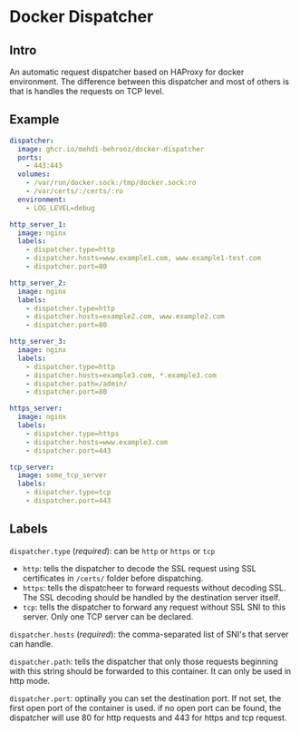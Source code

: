 # Docker Dispatcher

## Intro

An automatic request dispatcher based on HAProxy for docker environment. The difference between this dispatcher and most of others is that is handles the requests on TCP level.

## Example

```yaml
dispatcher:
  image: ghcr.io/mehdi-behrooz/docker-dispatcher
  ports:
    - 443:443
  volumes:
    - /var/run/docker.sock:/tmp/docker.sock:ro
    - /var/certs/:/certs/:ro
  environment:
    - LOG_LEVEL=debug

http_server_1:
  image: nginx
  labels:
    - dispatcher.type=http
    - dispatcher.hosts=www.example1.com, www.example1-test.com
    - dispatcher.port=80

http_server_2:
  image: nginx
  labels:
    - dispatcher.type=http
    - dispatcher.hosts=example2.com, www.example2.com
    - dispatcher.port=80

http_server_3:
  image: nginx
  labels:
    - dispatcher.type=http
    - dispatcher.hosts=example3.com, *.example3.com
    - dispatcher.path=/admin/
    - dispatcher.port=80

https_server:
  image: nginx
  labels:
    - dispatcher.type=https
    - dispatcher.hosts=www.example3.com
    - dispatcher.port=443

tcp_server:
  image: some_tcp_server
  labels:
    - dispatcher.type=tcp
    - dispatcher.port=443
```

## Labels

`dispatcher.type` (_required_): can be `http` or `https` or `tcp`

- `http`: tells the dispatcher to decode the SSL request using SSL certificates in `/certs/` folder before dispatching.
- `https`: tells the dispatcheer to forward requests without decoding SSL. The SSL decoding should be handled by the destination server itself.
- `tcp`: tells the dispatcher to forward any request without SSL SNI to this server. Only one TCP server can be declared.

`dispatcher.hosts` (_required_): the comma-separated list of SNI's that server can handle.

`dispatcher.path`: tells the dispatcher that only those requests beginning with this string should be forwarded to this container. It can only be used in http mode.

`dispatcher.port`: optinally you can set the destination port. If not set, the first open port of the container is used. if no open port can be found, the dispatcher will use 80 for http requests and 443 for https and tcp request.
